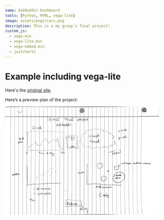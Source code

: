 ```yaml
---
name: AskReddit Dashboard
tools: [Python, HTML, vega-lite]
image: assets/pngs/cars.png
description: This is a my group's final project!
custom_js:
  - vega.min
  - vega-lite.min
  - vega-embed.min
  - justcharts
---
```



# Example including vega-lite

Here's the [original site](https://huggingface.co/spaces/tjl8/IS445_Final_Project).

Here’s a preview plan of the project:

![Concept Image](concept.jpeg)

